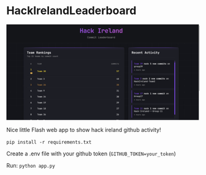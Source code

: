 ﻿# HackIrelandLeaderboard

![alt text](image.png)

Nice little Flash web app to show hack ireland github activity!

`pip install -r requirements.txt`

Create a .env file with your github token (`GITHUB_TOKEN=your_token`)

Run: `python app.py`
